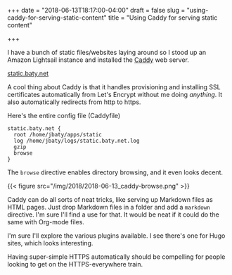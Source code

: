+++
date = "2018-06-13T18:17:00-04:00"
draft = false
slug = "using-caddy-for-serving-static-content"
title = "Using Caddy for serving static content"

+++

I have a bunch of static files/websites laying around so I stood up an Amazon
Lightsail instance and installed the [Caddy](https://caddyserver.com) web server.

[static.baty.net](https://static.baty.net)

<!--more-->

A cool thing about Caddy is that it handles provisioning and installing SSL
certificates automatically from Let's Encrypt without me doing _anything_. It
also automatically redirects from http to https.

Here's the entire config file (Caddyfile)

```nil
static.baty.net {
  root /home/jbaty/apps/static
  log /home/jbaty/logs/static.baty.net.log
  gzip
  browse
}
```

The `browse` directive enables directory browsing, and it even looks decent.

{{< figure src="/img/2018/2018-06-13_caddy-browse.png" >}}

Caddy can do all sorts of neat tricks, like serving up Markdown files as HTML
pages. Just drop Markdown files in a folder and add a `markdown` directive. I'm
sure I'll find a use for that. It would be neat if it could do the same with
Org-mode files.

I'm sure I'll explore the various plugins available. I see there's one for Hugo
sites, which looks interesting.

Having super-simple HTTPS automatically should be compelling for people looking
to get on the HTTPS-everywhere train.
